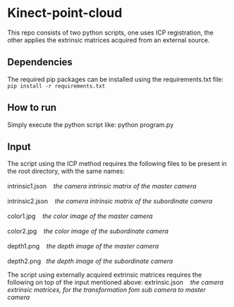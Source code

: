 # Kinect-point-cloud
This repo consists of two python scripts, one uses ICP registration, the other applies the extrinsic matrices acquired from an external source.
## Dependencies
The required pip packages can be installed using the requirements.txt file: `pip install -r requirements.txt`
## How to run
Simply execute the python script like: python program.py
## Input
The script using the ICP method requires the following files to be present in the root directory, with the same names: <br /> <br />
intrinsic1.json&nbsp;&nbsp;&nbsp;&nbsp;*the camera intrinsic matrix of the master camera* <br /><br />
intrinsic2.json&nbsp;&nbsp;&nbsp;&nbsp;*the camera intrinsic matrix of the subordinate camera* <br /><br />
color1.jpg&nbsp;&nbsp;&nbsp;&nbsp;*the color image of the master camera* <br /><br />
color2.jpg&nbsp;&nbsp;&nbsp;&nbsp;*the color image of the subordinate camera* <br /><br />
depth1.png&nbsp;&nbsp;&nbsp;&nbsp;*the depth image of the master camera* <br /><br />
depth2.png&nbsp;&nbsp;&nbsp;*the depth image of the subordinate camera*

The script using externally acquired extrinsic matrices requires the following on top of the input mentioned above:
extrinsic.json&nbsp;&nbsp;&nbsp;&nbsp;*the camera extrinsic matrices, for the transformation fom sub camera to master camera* <br /><br />
